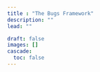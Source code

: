 ```yaml
---
title : "The Bugs Framework"
description: ""
lead: ""

draft: false
images: []
cascade:
  toc: false
---
```

